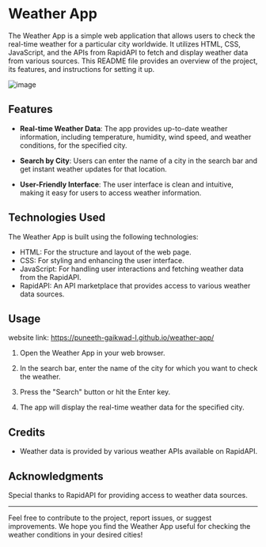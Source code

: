 # Weather App

The Weather App is a simple web application that allows users to check the real-time weather for a particular city worldwide. It utilizes HTML, CSS, JavaScript, and the APIs from RapidAPI to fetch and display weather data from various sources. This README file provides an overview of the project, its features, and instructions for setting it up.

![image](https://github.com/Puneeth-Gaikwad-L/weather-app/assets/130468175/fe4d1842-95f4-47fb-8343-3065aee71b1d)


## Features

- **Real-time Weather Data**: The app provides up-to-date weather information, including temperature, humidity, wind speed, and weather conditions, for the specified city.

- **Search by City**: Users can enter the name of a city in the search bar and get instant weather updates for that location.

- **User-Friendly Interface**: The user interface is clean and intuitive, making it easy for users to access weather information.

## Technologies Used

The Weather App is built using the following technologies:

- HTML: For the structure and layout of the web page.
- CSS: For styling and enhancing the user interface.
- JavaScript: For handling user interactions and fetching weather data from the RapidAPI.
- RapidAPI: An API marketplace that provides access to various weather data sources.

## Usage

website link: https://puneeth-gaikwad-l.github.io/weather-app/

1. Open the Weather App in your web browser. 

2. In the search bar, enter the name of the city for which you want to check the weather.

3. Press the "Search" button or hit the Enter key.

4. The app will display the real-time weather data for the specified city.

## Credits

- Weather data is provided by various weather APIs available on RapidAPI.

## Acknowledgments

Special thanks to RapidAPI for providing access to weather data sources.

---

Feel free to contribute to the project, report issues, or suggest improvements. We hope you find the Weather App useful for checking the weather conditions in your desired cities!

